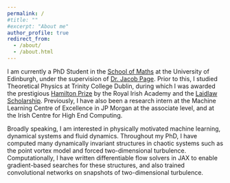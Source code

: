 ```yaml
---
permalink: /
#title: ""
#excerpt: "About me"
author_profile: true
redirect_from: 
  - /about/
  - /about.html
---
```


I am currently a PhD Student in the [School of Maths](https://www.maths.ed.ac.uk/school-of-mathematics) at the University of Edinburgh, under the supervision of [Dr. Jacob Page](https://www.jacob-page.com). Prior to this, I studied Theoretical Physics at Trinity College Dublin, during which I was awarded the prestigious [Hamilton Prize](https://www.ria.ie/grants-awards/prizes/hamilton-prize-in-mathematics/) by the Royal Irish Academy and the [Laidlaw Scholarship](https://www.tcd.ie/Careers/students/awards/laidlaw/). Previously, I have also been a research intern at the Machine Learning Centre of Excellence in JP Morgan at the associate level, and at the Irish Centre for High End Computing.

Broadly speaking, I am interested in physically motivated machine learning, dynamical systems and fluid dynamics. Throughout my PhD, I have computed many dynamically invariant structures in chaotic systems such as the point vortex model and forced two-dimensional turbulence. Computationally, I have written differentiable flow solvers in JAX to enable gradient-based searches for these structures, and also trained convolutional networks on snapshots of two-dimensional turbulence.


